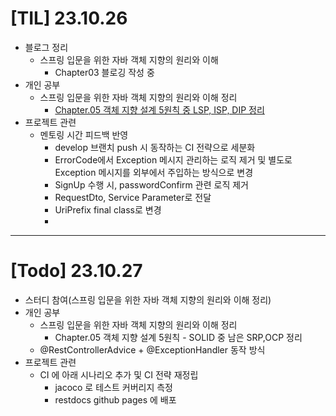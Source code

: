 # [TIL] 23.10.26

* 블로그 정리
  * 스프링 입문을 위한 자바 객체 지향의 원리와 이해
    * Chapter03 블로깅 작성 중
* 개인 공부
  * 스프링 입문을 위한 자바 객체 지향의 원리와 이해 정리
    * [Chapter.05 객체 지향 설계 5원칙 중 LSP, ISP, DIP 정리](../스프링_입문을_위한_자바_객체_지향의_원리_이해/chapter05_SOLID.md)
* 프로젝트 관련
  * 멘토링 시간 피드백 반영
    * develop 브랜치 push 시 동작하는 CI 전략으로 세분화
    * ErrorCode에서 Exception 메시지 관리하는 로직 제거 및 별도로 Exception 메시지를 외부에서 주입하는 방식으로 변경
    * SignUp 수행 시, passwordConfirm 관련 로직 제거
    * RequestDto, Service Parameter로 전달
    * UriPrefix final class로 변경
    * 
---

# [Todo] 23.10.27
* 스터디 참여(스프링 입문을 위한 자바 객체 지향의 원리와 이해 정리)
* 개인 공부
  * 스프링 입문을 위한 자바 객체 지향의 원리와 이해 정리
    * Chapter.05 객체 지향 설계 5원칙 - SOLID 중 남은 SRP,OCP 정리
  * @RestControllerAdvice + @ExceptionHandler 동작 방식
* 프로젝트 관련
  * CI 에 아래 시나리오 추가 및 CI 전략 재정립
    * jacoco 로 테스트 커버리지 측정
    * restdocs github pages 에 배포

  

